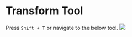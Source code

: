 
# Transform Tool
Press `Shift + T` or navigate to the below tool.
![](https://i.imgur.com/vq4mqWg.png)

